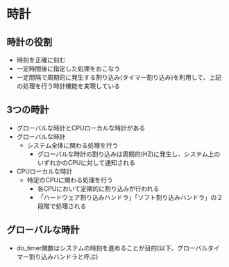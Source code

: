 # 時計
## 時計の役割
- 時刻を正確に刻む
- 一定時間後に指定した処理をおこなう
- 一定間隔で周期的に発生する割り込み(タイマー割り込み)を利用して、上記の処理を行う時計機能を実現している

## 3つの時計
- グローバルな時計とCPUローカルな時計がある
- グローバルな時計
  - システム全体に関わる処理を行う
    - グローバルな時計の割り込みは周期的(HZ)に発生し、システム上のいずれかのCPUに対して通知される
- CPUローカルな時計
  - 特定のCPUに関わる処理を行う
    - 各CPUにおいて定期的に割り込みが行われる
    - 「ハードウェア割り込みハンドラ」「ソフト割り込みハンドラ」の２段階で処理される

## グローバルな時計
- do_timer関数はシステムの時刻を進めることが目的(以下、グローバルタイマー割り込みハンドラと呼ぶ)
